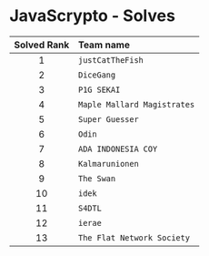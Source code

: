 # JavaScrypto - Solves
| Solved Rank | Team name |
|:-----------:|:----------|
| 1 | `justCatTheFish` |
| 2 | `DiceGang` |
| 3 | `P1G SEKAI` |
| 4 | `Maple Mallard Magistrates` |
| 5 | `Super Guesser` |
| 6 | `Odin` |
| 7 | `ADA INDONESIA COY` |
| 8 | `Kalmarunionen` |
| 9 | `The Swan` |
| 10 | `idek` |
| 11 | `S4DTL` |
| 12 | `ierae` |
| 13 | `The Flat Network Society` |